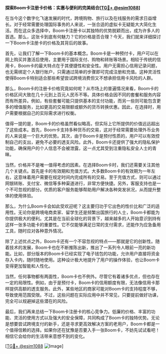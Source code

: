 **探索Boom卡注册卡价格：实惠与便利的完美结合[[TG💪+ @esim1088](https://t.me/s/esim1088)]**

在当今这个数字化飞速发展的时代，跨境购物、旅行以及在线服务的需求日益增长。对于经常需要处理国际事务的人来说，一张合适的虚拟卡无疑能大大简化生活。而在这众多选择中，Boom卡注册卡以其独特的优势脱颖而出，成为许多人的首选。那么，这张卡到底有何魅力？它的价格是否合理？今天，我们就来详细探讨一下Boom卡注册卡的价格及其背后的故事。

首先，让我们了解一下Boom卡的基本概念。Boom卡是一种预付卡，用户可以在网上购买并激活后使用，主要用于国际支付、购物和转账等场景。相较于传统的信用卡，Boom卡的最大特点在于其便捷性和安全性。用户无需担心信用记录问题，也无需绑定个人银行账户，只需通过简单的步骤即可完成注册和充值。这种灵活性使得Boom卡特别适合那些希望尝试跨境消费但又不想承担信用卡风险的人群。

那么，Boom卡的注册卡价格究竟如何呢？从市场上的普遍情况来看，Boom卡的价格区间大致在几十元到上百元人民币不等。具体价格会因不同的套餐和服务内容而有所差异。例如，有些套餐可能只提供基本的支付功能，而另一些则可能包含更多的增值服务，比如更高的交易限额或额外的货币转换优惠。因此，在选择时，用户需要根据自己的实际需求进行权衡。

值得一提的是，Boom卡的价格虽然看似略高，但实际上它所提供的价值远远超出了这些成本。首先，Boom卡支持多种货币的交易，这对于经常需要处理外币业务的人来说是一个巨大的优势。其次，由于Boom卡是预付性质的，用户可以有效控制自己的支出，避免不必要的透支风险。此外，Boom卡还提供了强大的隐私保护功能，确保用户的个人信息不会被泄露，这一点尤其受到注重隐私安全人士的青睐。

当然，价格并不是唯一值得考虑的因素。在选择Boom卡时，我们还需要关注其他几个关键点。首先是卡的有效期和充值方式。大多数Boom卡的有效期为一年左右，这意味着用户需要在规定时间内完成所有的交易。至于充值方式，则可以通过网银转账、支付宝、微信等多种渠道进行，非常方便快捷。另外，客服支持也是一个不可忽视的部分。优质的客户服务能够帮助用户解决各种突发状况，从而提升整体的使用体验。

那么，为什么Boom卡会如此受欢迎呢？这主要归功于它出色的性价比和广泛的适用性。无论你是跨境电商卖家、留学生还是频繁出国旅行的人士，Boom卡都能为你提供极大的便利。尤其是在当前全球化的背景下，越来越多的人开始意识到持有这样一张多功能卡的重要性。它不仅能够满足日常的支付需求，还能作为应急备用工具，随时应对各种意外情况。

除了上述优点之外，Boom卡还有一个不容忽视的特点——那就是它的创新性。随着技术的发展，Boom卡也在不断推陈出新，推出了一系列令人眼前一亮的新功能。比如，部分版本的Boom卡已经实现了电子钱包的功能，允许用户直接将资金存入卡内，随时随地使用。这种设计极大地提升了用户的操作体验，也让Boom卡变得更加智能和人性化。

当然，任何事物都有两面性，Boom卡也不例外。尽管它有着诸多优点，但也存在一定的局限性。例如，由于是预付卡，Boom卡的信用额度有限，无法像信用卡那样提供高额的透支服务。此外，某些地区的商家可能对Boom卡的支持程度不够，导致使用范围受限。不过，这些问题在实际应用中并不常见，只要提前做好功课，完全可以规避掉这些潜在的风险。

最后，我们再来总结一下Boom卡注册卡的核心竞争力。低廉的价格、丰富的功能、灵活的使用方式以及强大的安全保障，共同构成了Boom卡的独特优势。无论是想要尝试跨境支付的新手，还是寻求更高效解决方案的老用户，Boom卡都是一个值得信赖的选择。如果你还在犹豫是否要入手一张Boom卡，不妨先试试看吧！相信它会给你的生活带来意想不到的变化。

[[TG💪+ @esim1088](https://t.me/s/esim1088) ![Image](https://i.postimg.cc/4NQfJmqS/Snipaste-2025-05-13-00-14-12.png)]